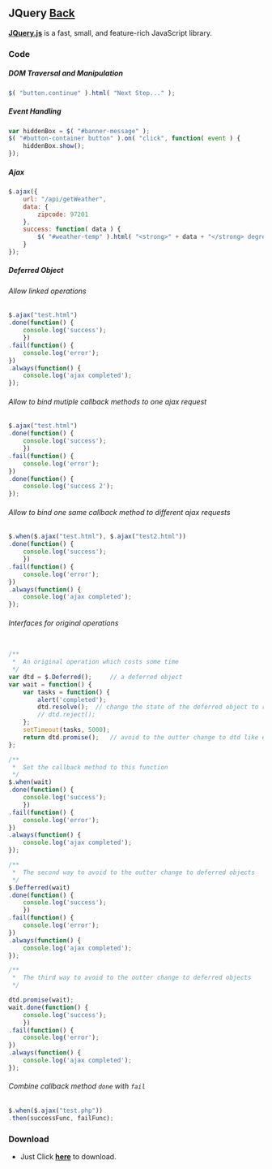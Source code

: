 ## JQuery [Back](./../Framework.md)

[**JQuery.js**](https://jquery.com/) is a fast, small, and feature-rich JavaScript library.

### Code

##### DOM Traversal and Manipulation

```js
$( "button.continue" ).html( "Next Step..." );
```
##### Event Handling

```js
var hiddenBox = $( "#banner-message" );
$( "#button-container button" ).on( "click", function( event ) {
	hiddenBox.show();
});
```

##### Ajax

```js
$.ajax({
	url: "/api/getWeather",
	data: {
		zipcode: 97201
	},
	success: function( data ) {
		$( "#weather-temp" ).html( "<strong>" + data + "</strong> degrees" );
	}
});
```

##### Deferred Object

###### Allow linked operations

```js
$.ajax("test.html")
.done(function() {
	console.log('success');
	})
.fail(function() {
	console.log('error');
})
.always(function() {
	console.log('ajax completed');
});
```

###### Allow to bind mutiple callback methods to one ajax request

```js
$.ajax("test.html")
.done(function() {
	console.log('success');
	})
.fail(function() {
	console.log('error');
})
.done(function() {
	console.log('success 2');
});
```

###### Allow to bind one same callback method to different ajax requests

```js
$.when($.ajax("test.html"), $.ajax("test2.html"))
.done(function() {
	console.log('success');
	})
.fail(function() {
	console.log('error');
})
.always(function() {
	console.log('ajax completed');
});
```

###### Interfaces for original operations

```js

/**
 *	An original operation which costs some time
 */
var dtd = $.Deferred();		// a deferred object
var wait = function() {
	var tasks = function() {
		alert('completed');
		dtd.resolve();	// change the state of the deferred object to resolved. Deffered objects have 3 states: 未完成, 已完成(resolved), 已失敗(rejected)
		// dtd.reject();
	};
	setTimeout(tasks, 5000);
	return dtd.promise();	// avoid to the outter change to dtd like excuting a sentance, like `dtd.resolve();` after $.when()
};

/**
 *	Set the callback method to this function
 */
$.when(wait)
.done(function() {
	console.log('success');
	})
.fail(function() {
	console.log('error');
})
.always(function() {
	console.log('ajax completed');
});

/**
 * 	The second way to avoid to the outter change to deferred objects
 */
$.Defferred(wait)
.done(function() {
	console.log('success');
	})
.fail(function() {
	console.log('error');
})
.always(function() {
	console.log('ajax completed');
});

/**
 * 	The third way to avoid to the outter change to deferred objects
 */

dtd.promise(wait);
wait.done(function() {
	console.log('success');
	})
.fail(function() {
	console.log('error');
})
.always(function() {
	console.log('ajax completed');
});

```

###### Combine callback method `done` with `fail`

```js
$.when($.ajax("test.php"))
.then(successFunc, failFunc);
```

### Download

- Just Click [**here**](./jquery-2.1.4.min.js) to download.
